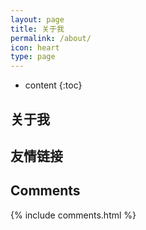 ```yaml
---
layout: page
title: 关于我
permalink: /about/
icon: heart
type: page
---
```


* content
{:toc}

## 关于我

## 友情链接

## Comments

{% include comments.html %}
